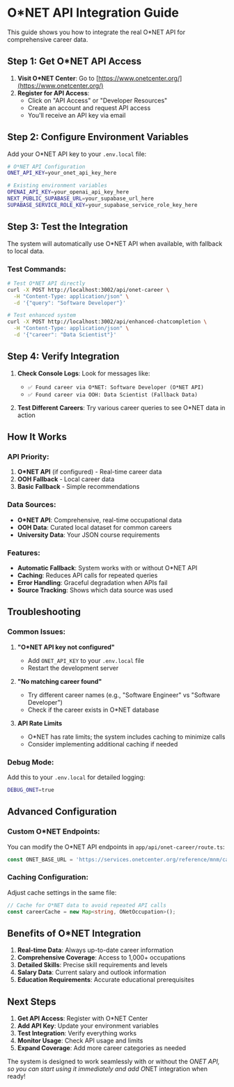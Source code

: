 # O*NET API Integration Guide

This guide shows you how to integrate the real O*NET API for comprehensive career data.

## Step 1: Get O*NET API Access

1. **Visit O*NET Center**: Go to [https://www.onetcenter.org/](https://www.onetcenter.org/)
2. **Register for API Access**: 
   - Click on "API Access" or "Developer Resources"
   - Create an account and request API access
   - You'll receive an API key via email

## Step 2: Configure Environment Variables

Add your O*NET API key to your `.env.local` file:

```bash
# O*NET API Configuration
ONET_API_KEY=your_onet_api_key_here

# Existing environment variables
OPENAI_API_KEY=your_openai_api_key_here
NEXT_PUBLIC_SUPABASE_URL=your_supabase_url_here
SUPABASE_SERVICE_ROLE_KEY=your_supabase_service_role_key_here
```

## Step 3: Test the Integration

The system will automatically use O*NET API when available, with fallback to local data.

### Test Commands:

```bash
# Test O*NET API directly
curl -X POST http://localhost:3002/api/onet-career \
  -H "Content-Type: application/json" \
  -d '{"query": "Software Developer"}'

# Test enhanced system
curl -X POST http://localhost:3002/api/enhanced-chatcompletion \
  -H "Content-Type: application/json" \
  -d '{"career": "Data Scientist"}'
```

## Step 4: Verify Integration

1. **Check Console Logs**: Look for messages like:
   - `✅ Found career via O*NET: Software Developer (O*NET API)`
   - `✅ Found career via OOH: Data Scientist (Fallback Data)`

2. **Test Different Careers**: Try various career queries to see O*NET data in action

## How It Works

### API Priority:
1. **O*NET API** (if configured) - Real-time career data
2. **OOH Fallback** - Local career data
3. **Basic Fallback** - Simple recommendations

### Data Sources:
- **O*NET API**: Comprehensive, real-time occupational data
- **OOH Data**: Curated local dataset for common careers
- **University Data**: Your JSON course requirements

### Features:
- **Automatic Fallback**: System works with or without O*NET API
- **Caching**: Reduces API calls for repeated queries
- **Error Handling**: Graceful degradation when APIs fail
- **Source Tracking**: Shows which data source was used

## Troubleshooting

### Common Issues:

1. **"O*NET API key not configured"**
   - Add `ONET_API_KEY` to your `.env.local` file
   - Restart the development server

2. **"No matching career found"**
   - Try different career names (e.g., "Software Engineer" vs "Software Developer")
   - Check if the career exists in O*NET database

3. **API Rate Limits**
   - O*NET has rate limits; the system includes caching to minimize calls
   - Consider implementing additional caching if needed

### Debug Mode:

Add this to your `.env.local` for detailed logging:

```bash
DEBUG_ONET=true
```

## Advanced Configuration

### Custom O*NET Endpoints:

You can modify the O*NET API endpoints in `app/api/onet-career/route.ts`:

```typescript
const ONET_BASE_URL = 'https://services.onetcenter.org/reference/mnm/career/outlook';
```

### Caching Configuration:

Adjust cache settings in the same file:

```typescript
// Cache for O*NET data to avoid repeated API calls
const careerCache = new Map<string, ONetOccupation>();
```

## Benefits of O*NET Integration

1. **Real-time Data**: Always up-to-date career information
2. **Comprehensive Coverage**: Access to 1,000+ occupations
3. **Detailed Skills**: Precise skill requirements and levels
4. **Salary Data**: Current salary and outlook information
5. **Education Requirements**: Accurate educational prerequisites

## Next Steps

1. **Get API Access**: Register with O*NET Center
2. **Add API Key**: Update your environment variables
3. **Test Integration**: Verify everything works
4. **Monitor Usage**: Check API usage and limits
5. **Expand Coverage**: Add more career categories as needed

The system is designed to work seamlessly with or without the O*NET API, so you can start using it immediately and add O*NET integration when ready!
